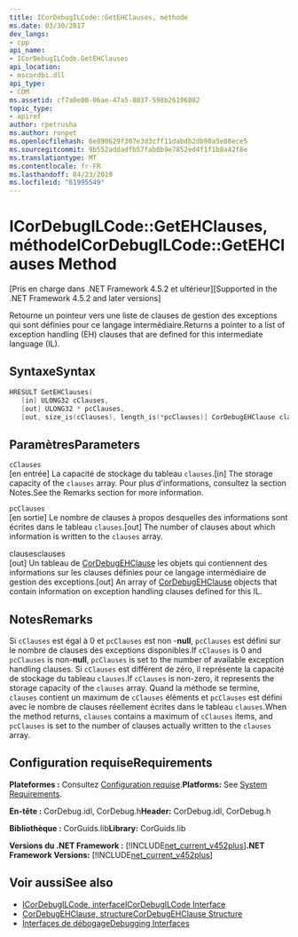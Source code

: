 ```yaml
---
title: ICorDebugILCode::GetEHClauses, méthode
ms.date: 03/30/2017
dev_langs:
- cpp
api_name:
- ICorDebugILCode.GetEHClauses
api_location:
- mscordbi.dll
api_type:
- COM
ms.assetid: cf7a0e00-06ae-47a5-8037-598b26196802
topic_type:
- apiref
author: rpetrusha
ms.author: ronpet
ms.openlocfilehash: 6e890629f307e3d3cff11dabdb2db90a5e88ece5
ms.sourcegitcommit: 9b552addadfb57fab0b9e7852ed4f1f1b8a42f8e
ms.translationtype: MT
ms.contentlocale: fr-FR
ms.lasthandoff: 04/23/2019
ms.locfileid: "61995549"
---
```

# <a name="icordebugilcodegetehclauses-method"></a><span data-ttu-id="ce152-102">ICorDebugILCode::GetEHClauses, méthode</span><span class="sxs-lookup"><span data-stu-id="ce152-102">ICorDebugILCode::GetEHClauses Method</span></span>
<span data-ttu-id="ce152-103">[Pris en charge dans .NET Framework 4.5.2 et ultérieur]</span><span class="sxs-lookup"><span data-stu-id="ce152-103">[Supported in the .NET Framework 4.5.2 and later versions]</span></span>  
  
 <span data-ttu-id="ce152-104">Retourne un pointeur vers une liste de clauses de gestion des exceptions qui sont définies pour ce langage intermédiaire.</span><span class="sxs-lookup"><span data-stu-id="ce152-104">Returns a pointer to a list of exception handling (EH) clauses that are defined for this intermediate language (IL).</span></span>  
  
## <a name="syntax"></a><span data-ttu-id="ce152-105">Syntaxe</span><span class="sxs-lookup"><span data-stu-id="ce152-105">Syntax</span></span>  
  
```cpp
HRESULT GetEHClauses(  
   [in] ULONG32 cClauses,  
   [out] ULONG32 * pcClauses,  
   [out, size_is(cClauses), length_is(*pcClauses)] CorDebugEHClause clauses[]);  
```  
  
## <a name="parameters"></a><span data-ttu-id="ce152-106">Paramètres</span><span class="sxs-lookup"><span data-stu-id="ce152-106">Parameters</span></span>  
 `cClauses`  
 <span data-ttu-id="ce152-107">[en entrée] La capacité de stockage du tableau `clauses`.</span><span class="sxs-lookup"><span data-stu-id="ce152-107">[in] The storage capacity of the `clauses` array.</span></span> <span data-ttu-id="ce152-108">Pour plus d'informations, consultez la section Notes.</span><span class="sxs-lookup"><span data-stu-id="ce152-108">See the Remarks section for more information.</span></span>  
  
 `pcClauses`  
 <span data-ttu-id="ce152-109">[en sortie] Le nombre de clauses à propos desquelles des informations sont écrites dans le tableau `clauses`.</span><span class="sxs-lookup"><span data-stu-id="ce152-109">[out] The number of clauses about which information is written to the `clauses` array.</span></span>  
  
 <span data-ttu-id="ce152-110">clauses</span><span class="sxs-lookup"><span data-stu-id="ce152-110">clauses</span></span>  
 <span data-ttu-id="ce152-111">[out] Un tableau de [CorDebugEHClause](../../../../docs/framework/unmanaged-api/debugging/cordebugehclause-structure.md) les objets qui contiennent des informations sur les clauses définies pour ce langage intermédiaire de gestion des exceptions.</span><span class="sxs-lookup"><span data-stu-id="ce152-111">[out] An array of [CorDebugEHClause](../../../../docs/framework/unmanaged-api/debugging/cordebugehclause-structure.md) objects that contain information on exception handling clauses defined for this IL.</span></span>  
  
## <a name="remarks"></a><span data-ttu-id="ce152-112">Notes</span><span class="sxs-lookup"><span data-stu-id="ce152-112">Remarks</span></span>  
 <span data-ttu-id="ce152-113">Si `cClauses` est égal à 0 et `pcClauses` est non -**null**, `pcClauses` est défini sur le nombre de clauses des exceptions disponibles.</span><span class="sxs-lookup"><span data-stu-id="ce152-113">If `cClauses` is 0 and `pcClauses` is non-**null**, `pcClauses` is set to the number of available exception handling clauses.</span></span> <span data-ttu-id="ce152-114">Si `cClauses` est différent de zéro, il représente la capacité de stockage du tableau `clauses`.</span><span class="sxs-lookup"><span data-stu-id="ce152-114">If `cClauses` is non-zero, it represents the storage capacity of the `clauses` array.</span></span> <span data-ttu-id="ce152-115">Quand la méthode se termine, `clauses` contient un maximum de `cClauses` éléments et `pcClauses` est défini avec le nombre de clauses réellement écrites dans le tableau `clauses`.</span><span class="sxs-lookup"><span data-stu-id="ce152-115">When the method returns, `clauses` contains a maximum of `cClauses` items, and `pcClauses` is set to the number of clauses actually written to the `clauses` array.</span></span>  
  
## <a name="requirements"></a><span data-ttu-id="ce152-116">Configuration requise</span><span class="sxs-lookup"><span data-stu-id="ce152-116">Requirements</span></span>  
 <span data-ttu-id="ce152-117">**Plateformes :** Consultez [Configuration requise](../../../../docs/framework/get-started/system-requirements.md).</span><span class="sxs-lookup"><span data-stu-id="ce152-117">**Platforms:** See [System Requirements](../../../../docs/framework/get-started/system-requirements.md).</span></span>  
  
 <span data-ttu-id="ce152-118">**En-tête :** CorDebug.idl, CorDebug.h</span><span class="sxs-lookup"><span data-stu-id="ce152-118">**Header:** CorDebug.idl, CorDebug.h</span></span>  
  
 <span data-ttu-id="ce152-119">**Bibliothèque :** CorGuids.lib</span><span class="sxs-lookup"><span data-stu-id="ce152-119">**Library:** CorGuids.lib</span></span>  
  
 <span data-ttu-id="ce152-120">**Versions du .NET Framework :** [!INCLUDE[net_current_v452plus](../../../../includes/net-current-v452plus-md.md)]</span><span class="sxs-lookup"><span data-stu-id="ce152-120">**.NET Framework Versions:** [!INCLUDE[net_current_v452plus](../../../../includes/net-current-v452plus-md.md)]</span></span>  
  
## <a name="see-also"></a><span data-ttu-id="ce152-121">Voir aussi</span><span class="sxs-lookup"><span data-stu-id="ce152-121">See also</span></span>

- [<span data-ttu-id="ce152-122">ICorDebugILCode, interface</span><span class="sxs-lookup"><span data-stu-id="ce152-122">ICorDebugILCode Interface</span></span>](../../../../docs/framework/unmanaged-api/debugging/icordebugilcode-interface.md)
- [<span data-ttu-id="ce152-123">CorDebugEHClause, structure</span><span class="sxs-lookup"><span data-stu-id="ce152-123">CorDebugEHClause Structure</span></span>](../../../../docs/framework/unmanaged-api/debugging/cordebugehclause-structure.md)
- [<span data-ttu-id="ce152-124">Interfaces de débogage</span><span class="sxs-lookup"><span data-stu-id="ce152-124">Debugging Interfaces</span></span>](../../../../docs/framework/unmanaged-api/debugging/debugging-interfaces.md)
